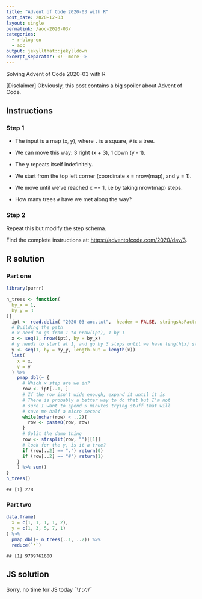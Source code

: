 ```yaml
---
title: "Advent of Code 2020-03 with R"
post_date: 2020-12-03
layout: single
permalink: /aoc-2020-03/
categories:
  - r-blog-en
  - aoc
output: jekyllthat::jekylldown
excerpt_separator: <!--more-->
---
```


Solving Advent of Code 2020-03 with R

\[Disclaimer\] Obviously, this post contains a big spoiler about Advent
of Code.

## Instructions

### Step 1

  - The input is a map (x, y), where `.` is a square, `#` is a tree.

  - We can move this way: 3 right (x + 3), 1 down (y - 1).

  - The y repeats itself indefinitely.

  - We start from the top left corner (coordinate x = nrow(map), and y =
    1).

  - We move until we’ve reached x == 1, i.e by taking nrow(map) steps.

  - How many trees `#` have we met along the way?

### Step 2

Repeat this but modify the step schema.

Find the complete instructions at:
<https://adventofcode.com/2020/day/3>.

## R solution

### Part one

``` r
library(purrr)

n_trees <- function(
  by_x = 1,
  by_y = 3
){
  ipt <- read.delim( "2020-03-aoc.txt",  header = FALSE, stringsAsFactors = FALSE)
  # Building the path
  # x need to go from 1 to nrow(ipt), 1 by 1
  x <- seq(1, nrow(ipt), by = by_x)
  # y needs to start at 1, and go by 3 steps until we have length(x) steps
  y <- seq(1, by = by_y, length.out = length(x))
  list(
    x = x,
    y = y
  ) %>%
    pmap_dbl(~ {
      # Which x step are we in?
      row <- ipt[..1, ]
      # If the row isn't wide enough, expand it until it is
      # There is probably a better way to do that but I'm not
      # sure I want to spend 5 minutes trying stuff that will
      # save me half a micro second
      while(nchar(row) < ..2){
        row <- paste0(row, row)
      }
      # Split the damn thing
      row <- strsplit(row, "")[[1]]
      # look for the y, is it a tree?
      if (row[..2] == ".") return(0)
      if (row[..2] == "#") return(1)
    }
    ) %>% sum()
}
n_trees()
```

    ## [1] 278

### Part two

``` r
data.frame(
  x = c(1, 1, 1, 1, 2),
  y = c(1, 3, 5, 7, 1)
) %>%
  pmap_dbl(~ n_trees(..1, ..2)) %>%
  reduce(`*`)
```

    ## [1] 9709761600

## JS solution

Sorry, no time for JS today ¯\\*(ツ)*/¯

